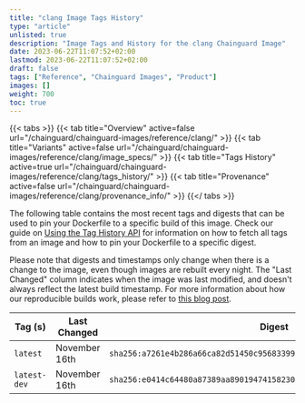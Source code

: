 ```yaml
---
title: "clang Image Tags History"
type: "article"
unlisted: true
description: "Image Tags and History for the clang Chainguard Image"
date: 2023-06-22T11:07:52+02:00
lastmod: 2023-06-22T11:07:52+02:00
draft: false
tags: ["Reference", "Chainguard Images", "Product"]
images: []
weight: 700
toc: true
---
```


{{< tabs >}}
{{< tab title="Overview" active=false url="/chainguard/chainguard-images/reference/clang/" >}}
{{< tab title="Variants" active=false url="/chainguard/chainguard-images/reference/clang/image_specs/" >}}
{{< tab title="Tags History" active=true url="/chainguard/chainguard-images/reference/clang/tags_history/" >}}
{{< tab title="Provenance" active=false url="/chainguard/chainguard-images/reference/clang/provenance_info/" >}}
{{</ tabs >}}

The following table contains the most recent tags and digests that can be used to pin your Dockerfile to a specific build of this image. Check our guide on [Using the Tag History API](/chainguard/chainguard-images/using-the-tag-history-api/) for information on how to fetch all tags from an image and how to pin your Dockerfile to a specific digest.

Please note that digests and timestamps only change when there is a change to the image, even though images are rebuilt every night. The "Last Changed" column indicates when the image was last modified, and doesn't always reflect the latest build timestamp. For more information about how our reproducible builds work, please refer to [this blog post](https://www.chainguard.dev/unchained/reproducing-chainguards-reproducible-image-builds).

| Tag (s)       | Last Changed  | Digest                                                                    |
|---------------|---------------|---------------------------------------------------------------------------|
|  `latest`     | November 16th | `sha256:a7261e4b286a66ca82d51450c95683399ab593fb9fc1452e3302fe96df08d362` |
|  `latest-dev` | November 16th | `sha256:e0414c64480a87389aa8901947415823040af0d9f632a7bb1fac0b2f30df20e9` |


